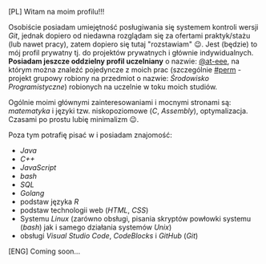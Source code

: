 \[PL\] Witam na moim profilu!!!

Osobiście posiadam umiejętność posługiwania się systemem kontroli wersji *Git*, jednak dopiero od niedawna rozglądam się za ofertami praktyk/stażu (lub nawet pracy), zatem dopiero się tutaj "rozstawiam" 😉. Jest (będzie) to mój profil prywatny tj. do projektów prywatnych i głównie indywidualnych. **Posiadam jeszcze oddzielny profil uczelniany** o nazwie: [@at-eee](https://github.com/at-eee), na którym można znaleźć pojedyncze z moich prac (szczególnie [#perm](https://github.com/at-eee/perm) - projekt grupowy robiony na przedmiot o nazwie: *Środowisko Programistyczne*) robionych na uczelnie w toku moich studiów.

Ogólnie moimi głównymi zainteresowaniami i mocnymi stronami są: *matematyka* i języki tzw. niskopoziomowe (*C*, *Assembly*), optymalizacja. Czasami po prostu lubię minimalizm 😉.

Poza tym potrafię pisać w i posiadam znajomość:
+ *Java*
+ *C++*
+ *JavaScript*
+ *bash*
+ *SQL*
+ *Golang*
+ podstaw języka *R*
+ podstaw technologii web (*HTML*, *CSS*)
+ Systemu *Linux* (zarówno obsługi, pisania skryptów powłowki systemu (*bash*) jak i samego działania systemów *Unix*)
+ obsługi *Visual Studio Code*, *CodeBlocks* i *GitHub* (*Git*)

\[ENG\] Coming soon...

<!-- I'm familiar with Git
**j-malinowski/j-malinowski** is a ✨ _special_ ✨ repository because its `README.md` (this file) appears on your GitHub profile.

Here are some ideas to get you started:

- 🔭 I’m currently working on ...
- 🌱 I’m currently learning ...
- 👯 I’m looking to collaborate on ...
- 🤔 I’m looking for help with ...
- 💬 Ask me about ...
- 📫 How to reach me: ...
- 😄 Pronouns: ...
- ⚡ Fun fact: ...
-->
